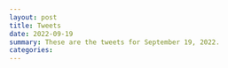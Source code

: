 ```yaml
---
layout: post
title: Tweets
date: 2022-09-19
summary: These are the tweets for September 19, 2022.
categories:
---
```


